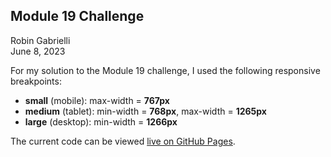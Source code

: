 ## Module 19 Challenge

Robin Gabrielli  
June 8, 2023

For my solution to the Module 19 challenge, I used the following responsive breakpoints:

- **small** (mobile): max-width = **767px**
- **medium** (tablet): min-width = **768px**, max-width = **1265px**
- **large** (desktop): min-width = **1266px**

The current code can be viewed <a href="https://dimorphik.github.io/m19-challenge/" target="_blank">live on GitHub Pages</a>.
